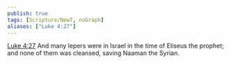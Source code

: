 ```yaml
---
publish: true
tags: [Scripture/NewT, noGraph]
aliases: ["Luke 4:27"]
---
```

[Luke 4:27](https://churchofjesuschrist.org/study/scriptures/nt/luke/4?lang=eng&id=p27#p27) And many lepers were in Israel in the time of Eliseus the prophet; and none of them was cleansed, saving Naaman the Syrian.
